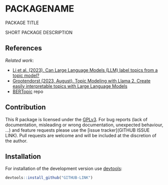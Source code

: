 # PACKAGENAME

PACKAGE TITLE

SHORT PACKAGE DESCRIPTION

## References

*Related work*:

* [Li et al. (2023). Can Large Language Models (LLM) label topics from a topic model?](https://osf.io/preprints/socarxiv/23x4m)
* [Grootendorst (2023, August). Topic Modeling with Llama 2. Create easily interpretable topics with Large Language Models](https://maartengrootendorst.substack.com/p/topic-modeling-with-llama-2?trk=feed_main-feed-card_feed-article-content)
* [BERTopic](https://github.com/MaartenGr/BERTopic) repo

## Contribution
This R package is licensed under the [GPLv3](https://www.gnu.org/licenses/gpl-3.0.en.html).
For bug reports (lack of documentation, misleading or wrong documentation, unexpected behaviour, ...) and feature requests please use the [issue tracker](GITHUB ISSUE LINK).
Pull requests are welcome and will be included at the discretion of the author.

## Installation

For installation of the development version use [devtools](https://cran.r-project.org/package=devtools):

``` r
devtools::install_github("GITHUB-LINK")
```

